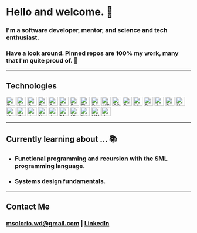 # Hello and welcome. 👋

### I'm a software developer, mentor, and science and tech enthusiast.

 <!-- and life long learner interested in the power of technology to improve human life. 🌱 -->

### Have a look around. Pinned repos are 100% my work, many that I'm quite proud of. 🚀

---

## Technologies
<p>
  <img alt="TypeScript" src="https://img.shields.io/badge/-TypeScript-05122A?style=flat&logo=typescript" height="25"/>
  <img alt="JavaScript" src="https://img.shields.io/badge/-JavaScript-05122A?style=flat&logo=javascript" height="25"/>
  <img alt="Python" src="https://img.shields.io/badge/-Python-05122A?style=flat&logo=python" height="25"/>
  <img alt="React" src="https://img.shields.io/badge/-React-05122A?style=flat&logo=react" height="25" />
  <img alt="Redux" src="https://img.shields.io/badge/-Redux-05122A?style=flat&logo=redux&logoColor=a073d4" height="25" />
  <img alt="Node" src="https://img.shields.io/badge/-Node-05122A?style=flat&logo=node.js" height="25" />
  <img alt="Express" src="https://img.shields.io/badge/-Express-05122A?style=flat&logo=express" height="25" />
  <img alt="Flask" src="https://img.shields.io/badge/-Flask-05122A?style=flat&logo=flask" height="25" />
  <img alt="Django" src="https://img.shields.io/badge/-Django-05122A?style=flat&logo=django&logoColor=44B78B" height="25" />
  <img alt="HTML" src="https://img.shields.io/badge/-HTML-05122A?style=flat&logo=html5" height="25" />
  <img alt="CSS" src="https://img.shields.io/badge/-CSS-05122A?style=flat&logo=css3&logoColor=3b8bff" height="25" />
  <img alt="PostgreSQL" src="https://img.shields.io/badge/-PostgreSQL-05122A?style=flat&logo=postgresql&logoColor=69bcff" height="25" />
  <img alt="MongoDB" src="https://img.shields.io/badge/-MongoDB-05122A?style=flat&logo=mongodb" height="25" />
  <img alt="Redis" src="https://img.shields.io/badge/-Redis-05122A?style=flat&logo=redis" height="25" />
  <img alt="AWS" src="https://img.shields.io/badge/-AWS-05122A?style=flat&logo=amazonaws&logoColor=yellow" height="25" />
  <img alt="Docker" src="https://img.shields.io/badge/-Docker-05122A?style=flat&logo=docker" height="25" />
  <img alt="Heroku" src="https://img.shields.io/badge/-Heroku-05122A?style=flat&logo=heroku&logoColor=a073d4" height="25" />
  <img alt="GraphQL" src="https://img.shields.io/badge/-GraphQL-05122A?style=flat&logo=graphql&logoColor=e01897" height="25" />
  <img alt="WebSockets" src="https://img.shields.io/badge/-WebSockets-05122A?style=flat&logo=wechat&logoColor=yellow" height="25" />
  <img alt="JWT" src="https://img.shields.io/badge/-JWT-05122A?style=flat&logo=jsonwebtokens&logoColor=31f2e6" height="25" />
  <img alt="Chrome DevTools" src="https://img.shields.io/badge/-DevTools-05122A?style=flat&logo=googlechrome&logoColor=ffce44" height="25" />
  <img alt="Jest" src="https://img.shields.io/badge/-Jest-05122A?style=flat&logo=jest" height="25" />
  <img alt="Mocha" src="https://img.shields.io/badge/-Mocha-05122A?style=flat&logo=mocha" height="25" />
  <img alt="Chai" src="https://img.shields.io/badge/-Chai-05122A?style=flat&logo=chai&logoColor=e1130c" height="25" />
  <img alt="Git" src="https://img.shields.io/badge/-Git-05122A?style=flat&logo=git" height="25" />
  <img alt="UNIX" src="https://img.shields.io/badge/-Unix-05122A?style=flat&logo=gnometerminal" height="25" />
  <img alt="Jira" src="https://img.shields.io/badge/-Jira-05122A?style=flat&logo=jira&logoColor=4f9bff" height="25" />
</p>

---

## Currently learning about ... 📚
- ### Functional programming and recursion with the SML programming language.
- ### Systems design fundamentals.

---

## Contact Me
### [msolorio.wd@gmail.com](msolorio.wd@gmail.com) | [LinkedIn](https://www.linkedin.com/in/michaelsolorio/)

<!--

### Hi there 👋

**msolorio/msolorio** is a ✨ _special_ ✨ repository because its `README.md` (this file) appears on your GitHub profile.

Here are some ideas to get you started:

- 🔭 I’m currently working on ...
- 🌱 I’m currently learning ...
- 👯 I’m looking to collaborate on ...
- 🤔 I’m looking for help with ...
- 💬 Ask me about ...
- 📫 How to reach me: ...
- 😄 Pronouns: ...
- ⚡ Fun fact: ...
-->
